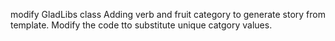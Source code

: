 modify GladLibs class 
Adding verb and fruit category to generate story from template.
Modify the code tto substitute unique catgory values.
